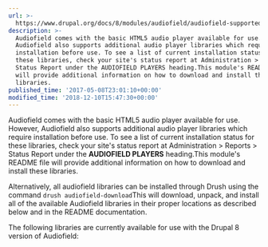 ```yaml
---
url: >-
  https://www.drupal.org/docs/8/modules/audiofield/audiofield-supported-player-libraries
description: >-
  Audiofield comes with the basic HTML5 audio player available for use. However,
  Audiofield also supports additional audio player libraries which require
  installation before use. To see a list of current installation status for
  these libraries, check your site's status report at Administration > Reports >
  Status Report under the AUDIOFIELD PLAYERS heading.This module's README file
  will provide additional information on how to download and install these
  libraries.
published_time: '2017-05-08T23:01:10+00:00'
modified_time: '2018-12-10T15:47:30+00:00'
---
```

Audiofield comes with the basic HTML5 audio player available for use. However, Audiofield also supports additional audio player libraries which require installation before use. To see a list of current installation status for these libraries, check your site's status report at Administration > Reports > Status Report under the **AUDIOFIELD PLAYERS** heading.This module's README file will provide additional information on how to download and install these libraries.

Alternatively, all audiofield libraries can be installed through Drush using the command `drush audiofield-download`This will download, unpack, and install all of the available Audiofield libraries in their proper locations as described below and in the README documentation. 

The following libraries are currently available for use with the Drupal 8 version of Audiofield: